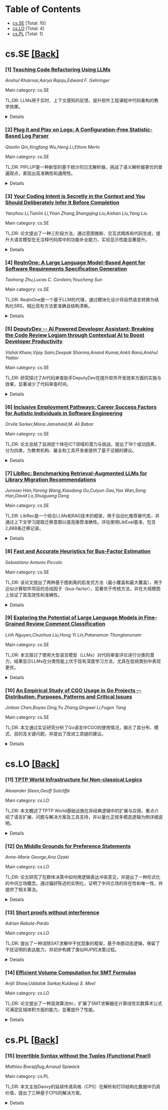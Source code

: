 <div id=toc></div>

# Table of Contents

- [cs.SE](#cs.SE) [Total: 10]
- [cs.LO](#cs.LO) [Total: 4]
- [cs.PL](#cs.PL) [Total: 1]


<div id='cs.SE'></div>

# cs.SE [[Back]](#toc)

### [1] [Teaching Code Refactoring Using LLMs](https://arxiv.org/abs/2508.09332)
*Anshul Khairnar,Aarya Rajoju,Edward F. Gehringer*

Main category: cs.SE

TL;DR: LLMs用于实时、上下文感知的反馈，提升软件工程课程中代码重构的教学效果。


<details>
  <summary>Details</summary>
Motivation: 传统方法（如代码审查和静态分析工具）反馈有限且不一致，难以教授复杂代码库的重构。

Method: 通过结构化提示将LLM辅助重构整合到课程项目中，帮助学生识别和解决代码异味。

Result: 初步结果表明，LLMs能弥合理论与实践，加深学生对可维护性和重构原则的理解。

Conclusion: LLMs在代码重构教学中具有潜力，能有效提升学习效果。

Abstract: This Innovative Practice full paper explores how Large Language Models (LLMs)
can enhance the teaching of code refactoring in software engineering courses
through real-time, context-aware feedback. Refactoring improves code quality
but is difficult to teach, especially with complex, real-world codebases.
Traditional methods like code reviews and static analysis tools offer limited,
inconsistent feedback. Our approach integrates LLM-assisted refactoring into a
course project using structured prompts to help students identify and address
code smells such as long methods and low cohesion. Implemented in Spring 2025
in a long-lived OSS project, the intervention is evaluated through student
feedback and planned analysis of code quality improvements. Findings suggest
that LLMs can bridge theoretical and practical learning, supporting a deeper
understanding of maintainability and refactoring principles.

</details>


### [2] [Plug it and Play on Logs: A Configuration-Free Statistic-Based Log Parser](https://arxiv.org/abs/2508.09366)
*Qiaolin Qin,Xingfang Wu,Heng Li,Ettore Merlo*

Main category: cs.SE

TL;DR: PIPLUP是一种新型的基于统计的日志解析器，挑战了语义解析器更优的普遍观点，表现出高准确性和通用性。


<details>
  <summary>Details</summary>
Motivation: 现有基于统计的日志解析器在准确性和通用性上不足，而语义解析器依赖外部知识。PIPLUP旨在证明统计方法也能高效且实用。

Method: PIPLUP消除了对常量令牌位置的预设，采用数据不敏感参数，实现“即插即用”。

Result: 在实验中，PIPLUP优于现有统计解析器（如Drain），并与最佳无监督语义解析器（LUNAR）竞争。

Conclusion: PIPLUP高效、低耗且隐私友好，适用于实际场景，尤其在成本和隐私敏感的环境中。

Abstract: Log parsing is an essential task in log analysis, and many tools have been
designed to accomplish it. Existing log parsers can be categorized into
statistic-based and semantic-based approaches. In comparison to semantic-based
parsers, existing statistic-based parsers tend to be more efficient, require
lower computational costs, and be more privacy-preserving thanks to on-premise
deployment, but often fall short in their accuracy (e.g., grouping or parsing
accuracy) and generalizability. Therefore, it became a common belief that
statistic-based parsers cannot be as effective as semantic-based parsers since
the latter could take advantage of external knowledge supported by pretrained
language models. Our work, however, challenges this belief with a novel
statistic-based parser, PIPLUP. PIPLUP eliminates the pre-assumption of the
position of constant tokens for log grouping and relies on data-insensitive
parameters to overcome the generalizability challenge, allowing "plug and play"
on given log files. According to our experiments on an open-sourced large log
dataset, PIPLUP shows promising accuracy and generalizability with the
data-insensitive default parameter set. PIPLUP not only outperforms the
state-of-the-art statistic-based log parsers, Drain and its variants, but also
obtains a competitive performance compared to the best unsupervised
semantic-based log parser (i.e., LUNAR). Further, PIPLUP exhibits low time
consumption without GPU acceleration and external API usage; our simple,
efficient, and effective approach makes it more practical in real-world
adoptions, especially when costs and privacy are of major concerns.

</details>


### [3] [Your Coding Intent is Secretly in the Context and You Should Deliberately Infer It Before Completion](https://arxiv.org/abs/2508.09537)
*Yanzhou Li,Tianlin Li,Yiran Zhang,Shangqing Liu,Aishan Liu,Yang Liu*

Main category: cs.SE

TL;DR: 论文提出了一种三阶段方法，通过意图推断、交互式精炼和代码生成，提升大语言模型在无注释代码库中的功能补全能力，实验显示性能显著提升。


<details>
  <summary>Details</summary>
Motivation: 现实代码库中常缺乏显式注释（如文档字符串），导致大语言模型性能下降，需解决无注释场景下的功能补全问题。

Method: 三阶段流程：1) 意图推断，从前置代码中提取功能线索；2) 交互式精炼，开发者可选或编辑候选意图；3) 基于最终意图生成代码。

Result: 在DevEval和ComplexCodeEval上，方法显著提升性能，相对增益超20%，交互式精炼进一步优化结果。

Conclusion: 三阶段方法有效解决了无注释代码补全问题，交互式精炼增强了意图匹配的准确性。

Abstract: Large Language Models (LLMs) are increasingly used for function completion in
repository-scale codebases. Prior studies demonstrate that when explicit
instructions--such as docstrings--are provided, these models can generate
highly accurate implementations. However, in real-world repositories, such
annotations are frequently absent, and performance drops substantially without
them. To address this gap, we frame the task as a three-stage process. The
first stage focuses on intent inference, where the model analyzes the code
preceding the target function to uncover cues about the desired functionality.
Such preceding context often encodes subtle but critical information, and we
design a reasoning-based prompting framework to guide the LLM through
step-by-step extraction and synthesis of these signals before any code is
generated. The second stage introduces an optional interactive refinement
mechanism to handle cases where preceding context alone is insufficient for
intent recovery. In this stage, the model proposes a small set of candidate
intentions, enabling the developer to select or edit them so that the inferred
intent closely matches the actual requirement. Finally, in the third stage, the
LLM generates the target function conditioned on the finalized intent. To
support this pipeline, we curate a dataset of 40,000 examples annotated with
intermediate reasoning traces and corresponding docstrings. Extensive
experiments on DevEval and ComplexCodeEval show that our approach consistently
boosts multiple LLMs, achieving over 20\% relative gains in both
reference-based and execution-based metrics, with the interactive refinement
stage delivering additional improvements beyond these gains.

</details>


### [4] [ReqInOne: A Large Language Model-Based Agent for Software Requirements Specification Generation](https://arxiv.org/abs/2508.09648)
*Taohong Zhu,Lucas C. Cordeiro,Youcheng Sun*

Main category: cs.SE

TL;DR: ReqInOne是一个基于LLM的代理，通过模块化设计将自然语言转换为结构化SRS，相比现有方法更准确且结构清晰。


<details>
  <summary>Details</summary>
Motivation: 手动编写SRS耗时且易产生歧义，现有自动化方法依赖人工分析或存在幻觉和可控性问题。

Method: ReqInOne将SRS生成分解为摘要、需求提取和需求分类三个任务，每个任务使用定制提示模板。

Result: 实验表明ReqInOne生成的SRS更准确且结构更好，其需求分类组件性能优于现有模型。

Conclusion: 模块化设计使ReqInOne在SRS生成中表现优异，为自动化需求工程提供了新思路。

Abstract: Software Requirements Specification (SRS) is one of the most important
documents in software projects, but writing it manually is time-consuming and
often leads to ambiguity. Existing automated methods rely heavily on manual
analysis, while recent Large Language Model (LLM)-based approaches suffer from
hallucinations and limited controllability. In this paper, we propose ReqInOne,
an LLM-based agent that follows the common steps taken by human requirements
engineers when writing an SRS to convert natural language into a structured
SRS. ReqInOne adopts a modular architecture by decomposing SRS generation into
three tasks: summary, requirement extraction, and requirement classification,
each supported by tailored prompt templates to improve the quality and
consistency of LLM outputs.
  We evaluate ReqInOne using GPT-4o, LLaMA 3, and DeepSeek-R1, and compare the
generated SRSs against those produced by the holistic GPT-4-based method from
prior work as well as by entry-level requirements engineers. Expert evaluations
show that ReqInOne produces more accurate and well-structured SRS documents.
The performance advantage of ReqInOne benefits from its modular design, and
experimental results further demonstrate that its requirement classification
component achieves comparable or even better results than the state-of-the-art
requirement classification model.

</details>


### [5] [DeputyDev -- AI Powered Developer Assistant: Breaking the Code Review Logjam through Contextual AI to Boost Developer Productivity](https://arxiv.org/abs/2508.09676)
*Vishal Khare,Vijay Saini,Deepak Sharma,Anand Kumar,Ankit Rana,Anshul Yadav*

Main category: cs.SE

TL;DR: 研究探讨了AI代码审查助手DeputyDev在提升软件开发效率方面的实施与效果，显著减少了代码审查时间。


<details>
  <summary>Details</summary>
Motivation: 解决代码审查过程中的低效问题，如耗时长、反馈不一致和质量不足。

Method: 开发DeputyDev的自动化代码审查功能，并通过双盲A/B实验评估其对审查时间的影响。

Result: DeputyDev显著减少了每PR（23.09%）和每行代码（40.13%）的审查时间。

Conclusion: DeputyDev成功提升了开发流程效率，并已作为SaaS解决方案推广至外部公司。

Abstract: This study investigates the implementation and efficacy of DeputyDev, an
AI-powered code review assistant developed to address inefficiencies in the
software development process. The process of code review is highly inefficient
for several reasons, such as it being a time-consuming process, inconsistent
feedback, and review quality not being at par most of the time. Using our
telemetry data, we observed that at TATA 1mg, pull request (PR) processing
exhibits significant inefficiencies, with average pick-up and review times of
73 and 82 hours, respectively, resulting in a 6.2 day closure cycle. The review
cycle was marked by prolonged iterative communication between the reviewing and
submitting parties. Research from the University of California, Irvine
indicates that interruptions can lead to an average of 23 minutes of lost
focus, critically affecting code quality and timely delivery. To address these
challenges, we developed DeputyDev's PR review capabilities by providing
automated, contextual code reviews. We conducted a rigorous double-controlled
A/B experiment involving over 200 engineers to evaluate DeputyDev's impact on
review times. The results demonstrated a statistically significant reduction in
both average per PR (23.09%) and average per-line-of-code (40.13%) review
durations. After implementing safeguards to exclude outliers, DeputyDev has
been effectively rolled out across the entire organisation. Additionally, it
has been made available to external companies as a Software-as-a-Service (SaaS)
solution, currently supporting the daily work of numerous engineering
professionals. This study explores the implementation and effectiveness of
AI-assisted code reviews in improving development workflow timelines and code.

</details>


### [6] [Inclusive Employment Pathways: Career Success Factors for Autistic Individuals in Software Engineering](https://arxiv.org/abs/2508.09680)
*Orvila Sarker,Mona Jamshaid,M. Ali Babar*

Main category: cs.SE

TL;DR: 论文总结了自闭症个体在ICT领域的潜力与挑战，提出了18个成功因素，分为四类，为教育机构、雇主和工具开发者提供了基于证据的建议。


<details>
  <summary>Details</summary>
Motivation: 自闭症个体在ICT领域有独特优势，但面临多重障碍。研究旨在填补从教育到职场包容的完整路径的知识空白。

Method: 通过系统综述30项研究，识别出18个成功因素，分为四类主题。

Result: 提出了四类成功因素，包括教育、职业培训、工作环境和辅助技术，并给出了具体建议。

Conclusion: 研究为提升自闭症个体在软件工程领域的包容性提供了实用指南，强调环境设计的重要性。

Abstract: Research has highlighted the valuable contributions of autistic individuals
in the Information and Communication Technology (ICT) sector, particularly in
areas such as software development, testing, and cybersecurity. Their strengths
in information processing, attention to detail, innovative thinking, and
commitment to high-quality outcomes in the ICT domain are well-documented.
However, despite their potential, autistic individuals often face barriers in
Software Engineering (SE) roles due to a lack of personalised tools, complex
work environments, non-inclusive recruitment practices, limited co-worker
support, challenging social dynamics and so on. Motivated by the ethical
framework of the neurodiversity movement and the success of pioneering
initiatives like the Dandelion program, corporate Diversity, Equity, and
Inclusion (DEI) in the ICT sector has increasingly focused on autistic talent.
This movement fundamentally reframes challenges not as individual deficits but
as failures of environments designed for a neurotypical majority. Despite this
progress, there is no synthesis of knowledge reporting the full pathway from
software engineering education through to sustainable workplace inclusion. To
address this, we conducted a Systematic Review of 30 studies and identified 18
success factors grouped into four thematic categories: (1) Software Engineering
Education, (2) Career and Employment Training, (3) Work Environment, and (4)
Tools and Assistive Technologies. Our findings offer evidence-based
recommendations for educational institutions, employers, organisations, and
tool developers to enhance the inclusion of autistic individuals in SE. These
include strategies for inclusive meeting and collaboration practices,
accessible and structured work environments, clear role and responsibility
definitions, and the provision of tailored workplace accommodations.

</details>


### [7] [LibRec: Benchmarking Retrieval-Augmented LLMs for Library Migration Recommendations](https://arxiv.org/abs/2508.09791)
*Junxiao Han,Yarong Wang,Xiaodong Gu,Cuiyun Gao,Yao Wan,Song Han,David Lo,Shuiguang Deng*

Main category: cs.SE

TL;DR: LibRec是一个结合LLMs和RAG技术的框架，用于自动化推荐替代库，并通过上下文学习提取迁移意图以提高推荐准确性。评估使用LibEval基准，包含2,888条迁移记录。


<details>
  <summary>Details</summary>
Motivation: 解决库迁移推荐任务中自动化推荐和意图提取的挑战。

Method: 结合LLMs和RAG技术，利用上下文学习提取迁移意图，并通过LibEval基准评估。

Result: 评估了10种流行LLMs，分析了框架关键组件、提示策略和意图类型的影响，并进行了失败案例分析。

Conclusion: LibRec在库迁移推荐任务中表现出色，LibEval为评估提供了有效基准。

Abstract: In this paper, we propose LibRec, a novel framework that integrates the
capabilities of LLMs with retrieval-augmented generation(RAG) techniques to
automate the recommendation of alternative libraries. The framework further
employs in-context learning to extract migration intents from commit messages
to enhance the accuracy of its recommendations. To evaluate the effectiveness
of LibRec, we introduce LibEval, a benchmark designed to assess the performance
in the library migration recommendation task. LibEval comprises 2,888 migration
records associated with 2,368 libraries extracted from 2,324 Python
repositories. Each migration record captures source-target library pairs, along
with their corresponding migration intents and intent types. Based on LibEval,
we evaluated the effectiveness of ten popular LLMs within our framework,
conducted an ablation study to examine the contributions of key components
within our framework, explored the impact of various prompt strategies on the
framework's performance, assessed its effectiveness across various intent
types, and performed detailed failure case analyses.

</details>


### [8] [Fast and Accurate Heuristics for Bus-Factor Estimation](https://arxiv.org/abs/2508.09828)
*Sebastiano Antonio Piccolo*

Main category: cs.SE

TL;DR: 该论文提出了两种基于图剥离的启发式方法（最小覆盖和最大覆盖），用于近似计算软件项目的总线因子（bus-factor），显著优于传统方法，并在大规模图上验证了其高效性和准确性。


<details>
  <summary>Details</summary>
Motivation: 总线因子是衡量项目关键知识或功能风险的重要指标，但精确计算是NP难问题，现有方法难以扩展到大系统。

Method: 将软件项目建模为开发者和任务的双分图，提出两种基于迭代图剥离的启发式方法（最小覆盖和最大覆盖）。

Result: 在1000多个合成幂律图上验证，新方法比传统方法更准确且可扩展到百万级节点图。

Conclusion: 提出的启发式方法不仅更准确，还能适应开发任务分配图的结构变化，已开源实现以支持研究和应用。

Abstract: The bus-factor is a critical risk indicator that quantifies how many key
contributors a project can afford to lose before core knowledge or
functionality is compromised. Despite its practical importance, accurately
computing the bus-factor is NP-Hard under established formalizations, making
scalable analysis infeasible for large software systems.
  In this paper, we model software projects as bipartite graphs of developers
and tasks and propose two novel approximation heuristics, Minimum Coverage and
Maximum Coverage, based on iterative graph peeling, for two influential
bus-factor formalizations. Our methods significantly outperform the widely
adopted degree-based heuristic, which we show can yield severely inflated
estimates.
  We conduct a comprehensive empirical evaluation on over $1\,000$ synthetic
power-law graphs and demonstrate that our heuristics provide tighter estimates
while scaling to graphs with millions of nodes and edges in minutes. Our
results reveal that the proposed heuristics are not only more accurate but also
robust to structural variations in developer-task assignment graph. We release
our implementation as open-source software to support future research and
practical adoption.

</details>


### [9] [Exploring the Potential of Large Language Models in Fine-Grained Review Comment Classification](https://arxiv.org/abs/2508.09832)
*Linh Nguyen,Chunhua Liu,Hong Yi Lin,Patanamon Thongtanunam*

Main category: cs.SE

TL;DR: 本文探讨了使用大型语言模型（LLMs）对代码审查评论进行分类的潜力，结果显示LLMs在分类性能上优于现有深度学习方法，尤其在低频类别中表现更优。


<details>
  <summary>Details</summary>
Motivation: 现有基于监督学习的代码审查评论分类方法需要大量人工标注，限制了其可扩展性。本文旨在探索LLMs是否能提供更高效的解决方案。

Method: 通过评估LLMs对17类代码审查评论的分类性能，并与现有深度学习方法对比。

Result: LLMs在分类性能上优于现有方法，尤其在低频类别中表现更优，且无需依赖特定的小规模训练数据分布。

Conclusion: LLMs为代码审查分析提供了可扩展的解决方案，有助于提升代码审查效率。

Abstract: Code review is a crucial practice in software development. As code review
nowadays is lightweight, various issues can be identified, and sometimes, they
can be trivial. Research has investigated automated approaches to classify
review comments to gauge the effectiveness of code reviews. However, previous
studies have primarily relied on supervised machine learning, which requires
extensive manual annotation to train the models effectively. To address this
limitation, we explore the potential of using Large Language Models (LLMs) to
classify code review comments. We assess the performance of LLMs to classify 17
categories of code review comments. Our results show that LLMs can classify
code review comments, outperforming the state-of-the-art approach using a
trained deep learning model. In particular, LLMs achieve better accuracy in
classifying the five most useful categories, which the state-of-the-art
approach struggles with due to low training examples. Rather than relying
solely on a specific small training data distribution, our results show that
LLMs provide balanced performance across high- and low-frequency categories.
These results suggest that the LLMs could offer a scalable solution for code
review analytics to improve the effectiveness of the code review process.

</details>


### [10] [An Empirical Study of CGO Usage in Go Projects -- Distribution, Purposes, Patterns and Critical Issues](https://arxiv.org/abs/2508.09875)
*Jinbao Chen,Boyao Ding,Yu Zhang,Qingwei Li,Fugen Tang*

Main category: cs.SE

TL;DR: 本文通过实证研究分析了Go语言中CGO的使用情况，揭示了其分布、模式、目的及关键问题，并提出了改进工具链的建议。


<details>
  <summary>Details</summary>
Motivation: 现有研究忽视了Go语言中新兴的FFI工具CGO，而CGO可能带来独特风险，因此需要深入研究其使用情况和潜在问题。

Method: 研究分析了920个开源Go项目，开发了CGOAnalyzer工具来识别和量化CGO相关特征。

Result: 研究发现11.3%的项目使用CGO，主要用于系统级交互和性能优化，同时发现了19种CGO相关问题，包括可能导致运行时崩溃的关键问题。

Conclusion: 研究为开发者和Go团队提供了宝贵见解，提出了临时和永久解决方案，提升了开发效率和工具链的稳健性。

Abstract: Multilingual software development integrates multiple languages into a single
application, with the Foreign Function Interface (FFI) enabling seamless
interaction. While FFI boosts efficiency and extensibility, it also introduces
risks. Existing studies focus on FFIs in languages like Python and Java,
neglecting CGO, the emerging FFI in Go, which poses unique risks.
  To address these concerns, we conduct an empirical study of CGO usage across
920 open-source Go projects. Our study aims to reveal the distribution,
patterns, purposes, and critical issues associated with CGO, offering insights
for developers and the Go team. We develop CGOAnalyzer, a tool to efficiently
identify and quantify CGO-related features. Our findings reveal that: (1) 11.3%
of analyzed Go projects utilize CGO, with usage concentrated in a subset of
projects; (2) CGO serves 4 primary purposes, including system-level
interactions and performance optimizations, with 15 distinct usage patterns
observed; (3) 19 types of CGO-related issues exist, including one critical
issue involving unnecessary pointer checks that pose risks of runtime crashes
due to limitations in the current Go compilation toolchain; (4) a temporary
solution reduces unnecessary pointer checks, mitigating crash risks, and (5) we
submitted a proposal to improve the Go toolchain for a permanent fix, which has
been grouped within an accepted proposal for future resolution. Our findings
provide valuable insights for developers and the Go team, enhancing development
efficiency and reliability while improving the robustness of the Go toolchain.

</details>


<div id='cs.LO'></div>

# cs.LO [[Back]](#toc)

### [11] [TPTP World Infrastructure for Non-classical Logics](https://arxiv.org/abs/2508.09318)
*Alexander Steen,Geoff Sutcliffe*

Main category: cs.LO

TL;DR: 本文概述了TPTP World基础设施在非经典逻辑中的扩展与应用，重点介绍了语言扩展、问题与解决方案及工具支持，并以量化正规多模态逻辑为例详细说明。


<details>
  <summary>Details</summary>
Motivation: TPTP World作为自动化定理证明（ATP）系统的核心基础设施，已支持非经典逻辑，本文旨在全面介绍其在这一领域的扩展与应用。

Method: 通过非经典语言扩展、问题与解决方案的设计，以及工具支持的实现，详细展示了TPTP World在非经典逻辑中的应用。

Result: TPTP World成功扩展至非经典逻辑领域，提供了完整的语言和工具支持，并以量化正规多模态逻辑为例验证了其有效性。

Conclusion: TPTP World为非经典逻辑的ATP研究提供了强大支持，未来可进一步扩展至更多逻辑类型。

Abstract: The TPTP World is the well established infrastructure that supports research,
development, and deployment of Automated Theorem Proving (ATP) systems. The
TPTP World supports a range of classical logics, and since release v9.0.0 has
supported non-classical logics. This paper provides a self-contained
comprehensive overview of the TPTP World infrastructure for ATP in
non-classical logics: the non-classical language extension, problems and
solutions, and tool support. A detailed description of use of the
infrastructure for quantified normal multi-modal logic is given.

</details>


### [12] [On Middle Grounds for Preference Statements](https://arxiv.org/abs/2508.09553)
*Anne-Marie George,Ana Ozaki*

Main category: cs.LO

TL;DR: 论文研究了在群体决策中如何用逻辑表达冲突意见，并提出了一种形式化的中间立场概念。通过偏好陈述的实例化，证明了中间立场的存在性和唯一性，并提供了相关算法。


<details>
  <summary>Details</summary>
Motivation: 群体决策中常遇到冲突意见，需要一种逻辑表达方式和中间立场的概念来解决分歧。

Method: 基于偏好陈述（如“我偏好a胜于b”）的形式化框架，结合分层和词典序模型，研究中间立场的理论性质和算法。

Result: 证明中间立场可能不存在或不唯一，并提供了判断存在性和寻找中间立场的算法。

Conclusion: 该研究为群体决策中的冲突解决提供了理论支持和实用工具。

Abstract: In group decisions or deliberations, stakeholders are often confronted with
conflicting opinions. We investigate a logic-based way of expressing such
opinions and a formal general notion of a middle ground between stakeholders.
Inspired by the literature on preferences with hierarchical and lexicographic
models, we instantiate our general framework to the case where stakeholders
express their opinions using preference statements of the form I prefer 'a' to
'b', where 'a' and 'b' are alternatives expressed over some attributes, e.g.,
in a trolley problem, one can express I prefer to save 1 adult and 1 child to 2
adults (and 0 children). We prove theoretical results on the existence and
uniqueness of middle grounds. In particular, we show that, for preference
statements, middle grounds may not exist and may not be unique. We also provide
algorithms for deciding the existence and finding middle grounds.

</details>


### [13] [Short proofs without interference](https://arxiv.org/abs/2508.09851)
*Adrian Rebola-Pardo*

Main category: cs.LO

TL;DR: 提出了一种消除SAT求解中干扰现象的框架，基于命题动态逻辑，保留了干扰证明的表达能力，并初步构建了类似RUP的决策过程。


<details>
  <summary>Details</summary>
Motivation: 干扰现象在SAT求解的证明系统中既反直觉又影响开发，现有系统均存在此问题，需解决。

Method: 基于命题动态逻辑提出框架，消除干扰，并构建类似RUP的决策过程。

Result: 框架成功消除干扰，同时保留原有表达能力，为有效证明检查方法奠定基础。

Conclusion: 新框架解决了干扰问题，为SAT求解的证明系统提供了更优方案。

Abstract: Interference is a phenomenon on proof systems for SAT solving that is both
counter-intuitive and bothersome when developing proof-logging techniques.
However, all existing proof systems that can produce short proofs for all
inprocessing techniques deployed by SAT present this feature. Based on insights
from propositional dynamic logic, we propose a framework that eliminates
interference while preserving the same expressive power of interference-based
proofs. Furthermore, we propose a first building blocks towards RUP-like
decision procedures for our dynamic logic-based frameworks, which are essential
to developing effective proof checking methods.

</details>


### [14] [Efficient Volume Computation for SMT Formulas](https://arxiv.org/abs/2508.09934)
*Arijit Shaw,Uddalok Sarkar,Kuldeep S. Meel*

Main category: cs.LO

TL;DR: 论文提出了一种高效算法ttc，扩展了SMT求解器在计算线性实数算术公式可满足区域体积方面的能力，显著提升了性能。


<details>
  <summary>Details</summary>
Motivation: SMT在自动推理问题中表现强大，但传统方法无法处理定量问题，如计算可满足区域的体积。这在软件验证、信息物理系统和神经网络等领域具有重要意义。

Method: ttc算法将SMT线性实数算术公式的解空间分解为重叠凸多面体的并集，计算其体积并求并集。结合了流模式集合并、体积计算算法和AllSAT技术。

Result: 实验评估表明，ttc算法在性能上显著优于现有最先进方法。

Conclusion: ttc算法为SMT求解器提供了高效的体积计算能力，解决了定量验证问题，具有广泛的应用前景。

Abstract: Satisfiability Modulo Theory (SMT) has recently emerged as a powerful tool
for solving various automated reasoning problems across diverse domains. Unlike
traditional satisfiability methods confined to Boolean variables, SMT can
reason on real-life variables like bitvectors, integers, and reals. A natural
extension in this context is to ask quantitative questions. One such query in
the SMT theory of Linear Real Arithmetic (LRA) is computing the volume of the
entire satisfiable region defined by SMT formulas. This problem is important in
solving different quantitative verification queries in software verification,
cyber-physical systems, and neural networks, to mention a few.
  We introduce ttc, an efficient algorithm that extends the capabilities of SMT
solvers to volume computation. Our method decomposes the solution space of SMT
Linear Real Arithmetic formulas into a union of overlapping convex polytopes,
then computes their volumes and calculates their union. Our algorithm builds on
recent developments in streaming-mode set unions, volume computation
algorithms, and AllSAT techniques. Experimental evaluations demonstrate
significant performance improvements over existing state-of-the-art approaches.

</details>


<div id='cs.PL'></div>

# cs.PL [[Back]](#toc)

### [15] [Invertible Syntax without the Tuples (Functional Pearl)](https://arxiv.org/abs/2508.09856)
*Mathieu Boespflug,Arnaud Spiwack*

Main category: cs.PL

TL;DR: 本文主张Danvy的延续传递风格（CPS）在解析和打印结构化数据中仍具价值，提出了三种基于CPS的解决方案。


<details>
  <summary>Details</summary>
Motivation: 探讨延续传递风格在解析和打印结构化数据中的适用性，证明其优于依赖类型和单子聚合方法。

Method: 提出三种基于延续传递风格的解决方案，逐步提升表达能力。

Result: 展示了CPS方法在解析和打印结构化数据中的有效性，支持列表和树等归纳结构。

Conclusion: 延续传递风格在通用场景中仍具优势，是依赖类型和单子聚合的可行替代方案。

Abstract: In the seminal paper Functional unparsing, Olivier Danvy used continuation
passing to reanalyse printf-like format strings as combinators. In the
intervening decades, the conversation shifted towards a concurrent line of work
-- applicative, monadic or arrow-based combinator libraries -- in an effort to
find combinators for invertible syntax descriptions that simultaneously
determine a parser as well as a printer, and with more expressive power, able
to handle inductive structures such as lists and trees. Along the way,
continuation passing got lost. This paper argues that Danvy's insight remains
as relevant to the general setting as it was to the restricted setting of his
original paper. Like him, we present three solutions that exploit
continuation-passing style as an alternative to both dependent types and
monoidal aggregation via nested pairs, in our case to parse and print
structured data with increasing expressive power.

</details>
